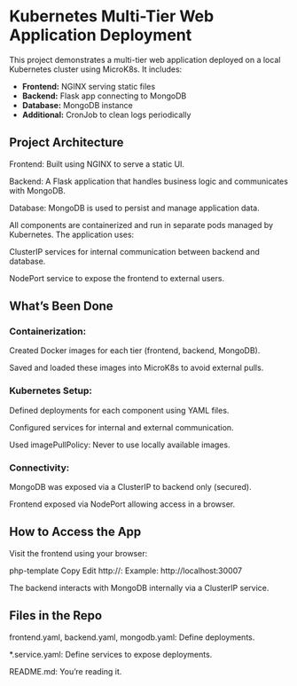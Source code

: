 # Kubernetes Multi-Tier Web Application Deployment

This project demonstrates a multi-tier web application deployed on a local Kubernetes cluster using MicroK8s. It includes:

- **Frontend:** NGINX serving static files
- **Backend:** Flask app connecting to MongoDB
- **Database:** MongoDB instance
- **Additional:** CronJob to clean logs periodically

  
## Project Architecture
Frontend: Built using NGINX to serve a static UI.

Backend: A Flask application that handles business logic and communicates with MongoDB.

Database: MongoDB is used to persist and manage application data.

All components are containerized and run in separate pods managed by Kubernetes. The application uses:

ClusterIP services for internal communication between backend and database.

NodePort service to expose the frontend to external users.

## What’s Been Done
### Containerization:

Created Docker images for each tier (frontend, backend, MongoDB).

Saved and loaded these images into MicroK8s to avoid external pulls.

### Kubernetes Setup:

Defined deployments for each component using YAML files.

Configured services for internal and external communication.

Used imagePullPolicy: Never to use locally available images.

### Connectivity:

MongoDB was exposed via a ClusterIP to backend only (secured).

Frontend exposed via NodePort allowing access in a browser.


## How to Access the App
Visit the frontend using your browser:

php-template
Copy
Edit
http://<your-node-ip>:<node-port>
Example: http://localhost:30007

The backend interacts with MongoDB internally via a ClusterIP service.

## Files in the Repo
frontend.yaml, backend.yaml, mongodb.yaml: Define deployments.

*.service.yaml: Define services to expose deployments.

README.md: You’re reading it.









